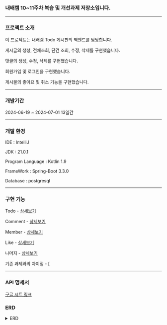 ### 내배캠 10~11주차 복습 및 개선과제 저장소입니다.

-------------

### 프로젝트 소개

이 프로젝트는 내배캠 Todo 게시판의 백엔드를 담당합니다.

게시글의 생성, 전체조회, 단건 조회, 수정, 삭제를 구현했습니다.

댓글의 생성, 수정, 삭제를 구현했습니다.

회원가입 및 로그인을 구현했습니다.

게시물의 좋아요 및 취소 기능을 구현했습니다.

-------------

### 개발기간

2024-06-19 ~ 2024-07-01 13일간

----------

### 개발 환경

IDE : IntelliJ

JDK : 21.0.1

Program Language : Kotlin 1.9

FrameWork : Spring-Boot 3.3.0

Database : postgresql

------------

### 구현 기능

Todo - [상세보기](https://github.com/HifumiAlice/TodoRevision/wiki/Todo)

Comment - [상세보기](https://github.com/HifumiAlice/TodoRevision/wiki/Comment)

Member - [상세보기](https://github.com/HifumiAlice/TodoRevision/wiki/Member)

Like - [상세보기](https://github.com/HifumiAlice/TodoRevision/wiki/Like)

나머지 - [상세보기](https://github.com/HifumiAlice/TodoRevision/wiki/%EA%B7%B8-%EC%99%B8)

기존 과제와의 차이점 - [

---------------

### API 명세서

[구글 시트 링크](https://docs.google.com/spreadsheets/d/1318_gci9f5wuR6dzapmkYWWgj8JPeouxcDEWzubpBvA/edit?gid=0#gid=0)

### ERD

<details>
<summary> ERD </summary>
<div markdown="1">

<img src = "https://github.com/HifumiAlice/TodoRevision/blob/dev/memo/images/Todo%EB%B3%B5%EC%8A%B5.png" alt = "에러" >

</div>
</details>















